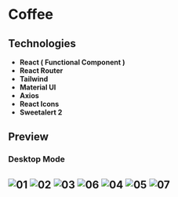 # Coffee

## Technologies

- **React ( Functional Component )**
- **React Router**
- **Tailwind**
- **Material UI**
- **Axios**
- **React Icons**
- **Sweetalert 2**


## Preview
### Desktop Mode
![01](https://user-images.githubusercontent.com/100797809/223477213-bfbf4c04-3dc9-477a-9c3f-87393dad0547.png)
![02](https://user-images.githubusercontent.com/100797809/223477263-05c05bbb-bac2-412c-aad3-cdbc85c2e13a.png)
![03](https://user-images.githubusercontent.com/100797809/223477248-46d35f5f-0c6d-40cf-a60b-82249d22ccc8.png)
![06](https://user-images.githubusercontent.com/100797809/223504018-dfa03418-700b-4e75-a118-004ed545c5a5.png)
![04](https://user-images.githubusercontent.com/100797809/223477294-9f60453e-0399-48a6-85e1-21e98531bc5b.png)
![05](https://user-images.githubusercontent.com/100797809/223477277-351224c0-0f73-45c1-8061-2bebcee3d09e.png)
![07](https://user-images.githubusercontent.com/100797809/223504030-cd66471d-9900-4a2c-8ad8-d46ddf040b80.png)
---
